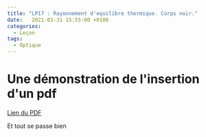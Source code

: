 ```yaml
---
title: "LP17 : Rayonnement d'equilibre thermique. Corps noir."
date:   2021-03-31 15:55:00 +0100
categories:
  - Leçon
tags:
  - Optique
---
```


# Une démonstration de l'insertion d'un pdf

[Lien du PDF](/assets/pdf/LP17_Rayonnement_thermique_d__quilibre_Corps_noir.pdf)

<object class="pdf fitvidsignore" data="/assets/pdf/LP17_Rayonnement_thermique_d__quilibre_Corps_noir.pdf" type="application/pdf"></object>

Et tout se passe bien
